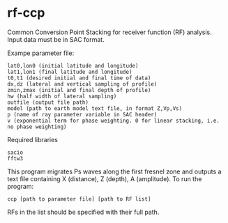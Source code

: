 # rf-ccp
Common Conversion Point Stacking for receiver function (RF) analysis. Input data must be in SAC format.

Exampe parameter file:

    lat0,lon0 (initial latitude and longitude)
    lat1,lon1 (final latitude and longitude)
    t0,t1 (desired initial and final time of data)
    dx,dz (lateral and vertical sampling of profile)
    zmin,zmax (initial and final depth of profile)
    hw (half width of lateral sampling)
    outfile (output file path)
    model (path to earth model text file, in format Z,Vp,Vs)
    p (name of ray parameter variable in SAC header)
    v (exponential term for phase weighting. 0 for linear stacking, i.e. no phase weighting)
    
Required libraries

    sacio
    fftw3
    
This program migrates Ps waves along the first fresnel zone and outputs a text file containing X (distance), Z (depth), A (amplitude). To run the program:

    ccp [path to parameter file] [path to RF list]
    
RFs in the list should be specified with their full path.

